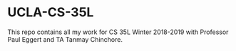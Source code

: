 # UCLA-CS-35L

This repo contains all my work for CS 35L Winter 2018-2019 with Professor Paul Eggert and TA Tanmay Chinchore.
